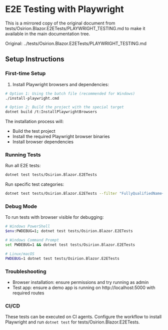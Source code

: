 # E2E Testing with Playwright

This is a mirrored copy of the original document from tests/Osirion.Blazor.E2ETests/PLAYWRIGHT_TESTING.md to make it available in the main documentation tree.

Original: ../tests/Osirion.Blazor.E2ETests/PLAYWRIGHT_TESTING.md

## Setup Instructions

### First-time Setup

1. Install Playwright browsers and dependencies:

```bash
# Option 1: Using the batch file (recommended for Windows)
./install-playwright.cmd

# Option 2: Build the project with the special target
dotnet build /t:InstallPlaywrightBrowsers
```

The installation process will:
- Build the test project
- Install the required Playwright browser binaries
- Install browser dependencies

### Running Tests

Run all E2E tests:

```bash
dotnet test tests/Osirion.Blazor.E2ETests
```

Run specific test categories:

```bash
dotnet test tests/Osirion.Blazor.E2ETests --filter "FullyQualifiedName~NavigationComponentTests"
```

### Debug Mode

To run tests with browser visible for debugging:

```bash
# Windows PowerShell
$env:PWDEBUG=1; dotnet test tests/Osirion.Blazor.E2ETests

# Windows Command Prompt
set PWDEBUG=1 && dotnet test tests/Osirion.Blazor.E2ETests

# Linux/macOS
PWDEBUG=1 dotnet test tests/Osirion.Blazor.E2ETests
```

### Troubleshooting

- Browser installation: ensure permissions and try running as admin
- Test app: ensure a demo app is running on http://localhost:5000 with required routes

### CI/CD

These tests can be executed on CI agents. Configure the workflow to install Playwright and run `dotnet test` for tests/Osirion.Blazor.E2ETests.
